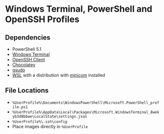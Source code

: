 # Windows Terminal, PowerShell and OpenSSH Profiles
## Dependencies
- PowerShell 5.1
- [Windows Terminal](https://aka.ms/terminal)
- [OpenSSH Client](https://learn.microsoft.com/en-us/windows-server/administration/openssh/openssh_install_firstuse?tabs=gui#tabpanel_1_gui)
- [Chocolatey](https://chocolatey.org)
- [gsudo](https://github.com/gerardog/gsudo)
- [WSL](https://learn.microsoft.com/en-us/windows/wsl/install) with a distribution with [minicom](https://salsa.debian.org/minicom-team/minicom) installed

## File Locations
- `%UserProfile%\Documents\WindowsPowerShell\Microsoft.PowerShell_profile.ps1`
- `%UserProfile%\AppData\Local\Packages\Microsoft.WindowsTerminal_8wekyb3d8bbwe\LocalState\settings.json`
- `%UserProfile%\.ssh\config`
- Place images directly in `%UserProfile`